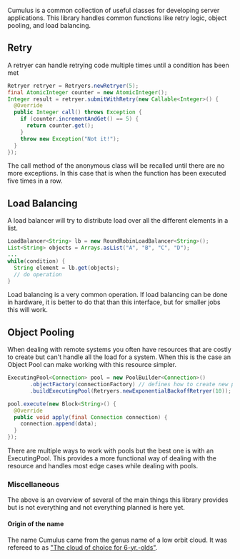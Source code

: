 Cumulus is a common collection of useful classes for developing server applications.  This library handles common
functions like retry logic, object pooling, and load balancing.

Retry
-----

A retryer can handle retrying code multiple times until a condition has been met

```java
Retryer retryer = Retryers.newRetryer(5);
final AtomicInteger counter = new AtomicInteger();
Integer result = retryer.submitWithRetry(new Callable<Integer>() {
  @Override
  public Integer call() throws Exception {
    if (counter.incrementAndGet() == 5) {
      return counter.get();
    }
    throw new Exception("Not it!");
  }
});
```

The call method of the anonymous class will be recalled until there are no more exceptions.  In this case that is when the function has been executed five times in a row.

Load Balancing
--------------

A load balancer will try to distribute load over all the different elements in a list.

```java
LoadBalancer<String> lb = new RoundRobinLoadBalancer<String>();
List<String> objects = Arrays.asList("A", "B", "C", "D");
...
while(condition) {
  String element = lb.get(objects);
  // do operation
}
```

Load balancing is a very common operation.  If load balancing can be done in hardware, it is better to do that than this interface, but for smaller jobs this will work.

Object Pooling
--------------

When dealing with remote systems you often have resources that are costly to create but can't handle all the load for a system.  When this is the case an Object Pool can make working with this resource simpler.

```java
ExecutingPool<Connection> pool = new PoolBuilder<Connection>()
       .objectFactory(connectionFactory) // defines how to create new pooled entities
       .buildExecutingPool(Retryers.newExponentialBackoffRetryer(10));

pool.execute(new Block<String>() {
  @Override
  public void apply(final Connection connection) {
    connection.append(data);
  }
});
```

There are multiple ways to work with pools but the best one is with an ExecutingPool.  This provides a more functional way of dealing with the resource and handles most edge cases while dealing with pools.


### Miscellaneous

The above is an overview of several of the main things this library provides but is not everything and not everything planned is here yet.

#### Origin of the name

The name Cumulus came from the genus name of a low orbit cloud.  It was refereed to as ["The cloud of choice for 6-yr.-olds"](http://nenes.eas.gatech.edu/Cloud/Clouds.pdf).